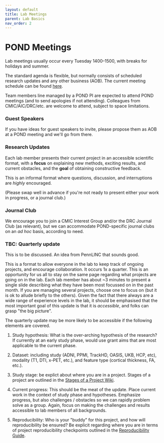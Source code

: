 ```yaml
---
layout: default
title: Lab Meetings
parent: Lab Basics
nav_order: 2
---
```



# POND Meetings

Lab meetings usually occur every Tuesday 1400–1500, with breaks for holidays and summer.

The standard agenda is flexible, but normally consists of scheduled research updates and any other business (AOB). The current meeting schedule can be found [here](/post/meeting_schedule).

Team members line managed by a POND PI are expected to attend POND meetings (and to send apologies if not attending). Colleagues from CMIC/AIC/DRC/etc. are welcome to attend, subject to space limitations.

### Guest Speakers

If you have ideas for guest speakers to invite, please propose them as AOB at a POND meeting and we'll go from there.

### Research Updates

Each lab member presents their current project in an accessible scientific format, with a **focus** on explaining new methods, exciting results, and current obstacles, and the **goal** of obtaining constructive feedback.

This is an informal format where questions, discussion, and interruptions are _highly_ encouraged. 

(Please swap well in advance if you're not ready to present either your work in progress, or a journal club.)

### Journal Club

We encourage you to join a CMIC Interest Group and/or the DRC Journal Club (as relevant), but we can accommodate POND-specific journal clubs on an _ad hoc_ basis, according to need.


### TBC: Quarterly update

This is to be discussed. An idea from PennLINC that sounds good.

This is a format to allow everyone in the lab to keep track of ongoing projects, and encourage collaboration. It occurs 1x a quarter.  This is an opportunity for us all to stay on the same page regarding what projects are going on in the lab. Each lab member has about ~3 minutes to present a single slide describing what they have been most focussed on in the past month. If you are managing several projects, choose one to focus on (but it is ok to allude briefly to the others). Given the fact that there always are a wide range of experience levels in the lab, it should be emphasised that the most important goal of this update is that it is _accessible_, and folks can grasp "the big picture".

The quarterly update may be more likely to be accessible if the following elements are covered.

1. Study hypothesis: What is the over-arching hypothesis of the research? If currently at an early study phase, would use grant aims that are most applicable to the current phase.

2. Dataset: including study (ADNI, PPMI, TrackHD, OASIS, UKB, HCP, etc), modality (T1, DTI, x-PET, etc.), and feature type (cortical thickness, FA, etc.).

2. Study stage: be explict about where you are in a project.  Stages of a project are outlined in the [Stages of a Project Wiki](//docs/LabHome/ProjectStages/).

3. Current progress:  This should be the meat of the update.  Place current work in the context of study phase and hypotheses.  Emphasize progress, but also challenges / obstacles so we can rapidly problem solve as a group. Again, focus on making the challenges and results accessible to lab members of all backgrounds.

4. Reproducibility: Who is your "buddy" for this project, and how will reproducibility be ensured?  Be explicit regarding where you are in terms of project reproducibility checkpoints outlined in the [Reproducibility Guide](//docs/LabHome/ReproSystem/).
